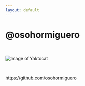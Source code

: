 ```yaml
---
layout: default
---
```


# @osohormiguero

<br>

![Image of Yaktocat](https://octodex.github.com/images/yaktocat.png)


<br>

https://github.com/osohormiguero

